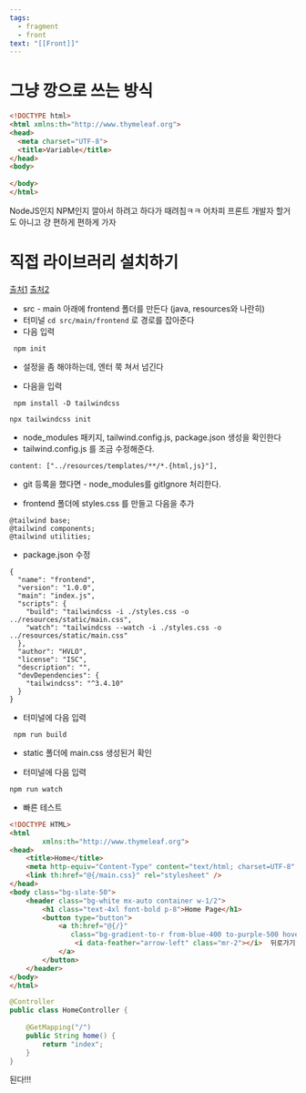 ```yaml
---
tags:
  - fragment
  - front
text: "[[Front]]"
---
```


# 그냥 깡으로 쓰는 방식
~~~HTML
<!DOCTYPE html>  
<html xmlns:th="http://www.thymeleaf.org">    
<head>  
  <meta charset="UTF-8">  
  <title>Variable</title>
</head>  
<body>  
  
</body>  
</html>
~~~

NodeJS인지 NPM인지 깔아서 하려고 하다가 때려침ㅋㅋ
어차피 프론트 개발자 할거도 아니고 걍 편하게 편하게 가자




# 직접 라이브러리 설치하기
[출처1](https://github.com/danvega/spring-boot-tailwind)
[출처2](https://www.youtube.com/watch?v=6_6AIzxPXvQ)

- src - main 아래에 frontend 폴더를 만든다 (java, resources와 나란히)
- 터미널 `cd src/main/frontend` 로 경로를 잡아준다
- 다음 입력
```
 npm init
```
- 설정을 좀 해야하는데, 엔터 쭉 쳐서 넘긴다

- 다음을 입력
```
 npm install -D tailwindcss
```
```
npx tailwindcss init
```

- node_modules 패키지, tailwind.config.js, package.json 생성을 확인한다
- tailwind.config.js 를 조금 수정해준다. 
```
content: ["../resources/templates/**/*.{html,js}"],
```

- git 등록을 했다면 - node_modules를 gitIgnore 처리한다.


- frontend 폴더에 styles.css 를 만들고 다음을 추가
```
@tailwind base;  
@tailwind components;  
@tailwind utilities;
```

- package.json 수정
``` hl:6-7
{  
  "name": "frontend",  
  "version": "1.0.0",  
  "main": "index.js",  
  "scripts": {  
    "build": "tailwindcss -i ./styles.css -o ../resources/static/main.css",  
    "watch": "tailwindcss --watch -i ./styles.css -o ../resources/static/main.css"  
  },  
  "author": "HVLO",  
  "license": "ISC",  
  "description": "",  
  "devDependencies": {  
    "tailwindcss": "^3.4.10"  
  }  
}
```

- 터미널에 다음 입력
```
 npm run build
```

- static 폴더에 main.css 생성된거 확인

- 터미널에 다음 입력
```
npm run watch
```



- 빠른 테스트
```HTML
<!DOCTYPE HTML>  
<html  
        xmlns:th="http://www.thymeleaf.org">  
<head>  
    <title>Home</title>  
    <meta http-equiv="Content-Type" content="text/html; charset=UTF-8" />  
    <link th:href="@{/main.css}" rel="stylesheet" />  
</head>  
<body class="bg-slate-50">  
    <header class="bg-white mx-auto container w-1/2">  
        <h1 class="text-4xl font-bold p-8">Home Page</h1>  
        <button type="button">  
            <a th:href="@{/}"  
               class="bg-gradient-to-r from-blue-400 to-purple-500 hover:from-blue-600 hover:to-purple-600 text-white font-semibold py-2 px-6 rounded-lg transition duration-300 transform hover:scale-105 ease-in-out flex items-center shadow-lg">  
                <i data-feather="arrow-left" class="mr-2"></i>  뒤로가기  
            </a>  
        </button>  
    </header>  
</body>  
</html>
```


```java
@Controller  
public class HomeController {  
  
    @GetMapping("/")  
    public String home() {  
        return "index";  
    }
}
```
된다!!!
